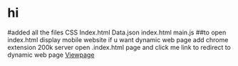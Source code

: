 # hi
 #added all the files 
	 CSS
	 Index.html
	 Data.json
	 index.html
	 main.js
 ##to open index.html 
 display mobile website 
if u want dynamic web page 
add chrome extension 200k server
 open .index.html page 
and click me link to redirect to dynamic web page 
[Viewpage](https://swamykankipati.github.io/Mobile_Site_Display/index.html)
